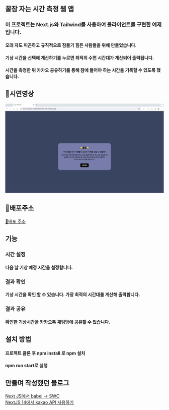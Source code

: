 ## 꿀잠 자는 시간 측정 웹 앱

### 이 프로젝트는 Next.js와 Tailwind를 사용하여 클라이언트를 구현한 예제입니다.

#### 오래 자도 피곤하고 규칙적으로 잠들기 힘든 사람들을 위해 만들었습니다.

#### 기상 시간을 선택해 계산하기를 누르면 최적의 수면 시간대가 계산되어 출력됩니다.

#### 시간을 측정한 뒤 카카오 공유하기를 통해 잠에 들어야 하는 시간을 기록할 수 있도록 했습니다.

## 🎥시연영상

![시연 영상](/public/GGulJam.gif)

## 🔗배포주소

[🔗배포 주소](https://port-0-gguljam-32updzt2alpiht7oy.sel5.cloudtype.app/)

## 기능

### 시간 설정

#### 다음 날 기상 예정 시간을 설정합니다.

### 결과 확인

#### 기상 시간을 확인 할 수 있습니다. 가장 최적의 시간대를 계산해 출력합니다.

### 결과 공유

#### 확인한 기상시간을 카카오톡 채팅방에 공유할 수 있습니다.

## 설치 방법

#### 프로젝트 클론 후 npm install 로 npm 설치

#### npm run start로 실행

## 만들며 작성했던 블로그

[Next JS에서 babel -> SWC](https://velog.io/@ckdgus5189/Next-JS%EC%97%90%EC%84%9C-babel-SWC)</br>
[NextJS 14에서 kakao API 사용하기](https://velog.io/@ckdgus5189/NextJS-14%EC%97%90%EC%84%9C-kakao-API-%EC%82%AC%EC%9A%A9%ED%95%98%EA%B8%B0)
